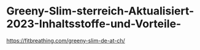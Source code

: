 # Greeny-Slim-sterreich-Aktualisiert-2023-Inhaltsstoffe-und-Vorteile-
https://fitbreathing.com/greeny-slim-de-at-ch/
